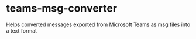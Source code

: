 # teams-msg-converter
 Helps converted messages exported from Microsoft Teams as msg files into a text format
